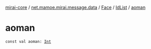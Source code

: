 [mirai-core](../../../index.md) / [net.mamoe.mirai.message.data](../../index.md) / [Face](../index.md) / [IdList](index.md) / [aoman](./aoman.md)

# aoman

`const val aoman: `[`Int`](https://kotlinlang.org/api/latest/jvm/stdlib/kotlin/-int/index.html)